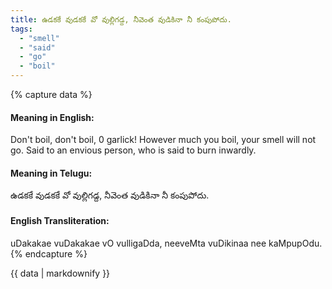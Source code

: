 ```yaml
---
title: ఉడకకే వుడకకే వో వుల్లిగడ్ద, నీవెంత వుడికినా నీ కంపుపోదు.
tags:
  - "smell"
  - "said"
  - "go"
  - "boil"
---
```


{% capture data %}
#### Meaning in English:
Don't boil, don't boil, 0 garlick! However much you boil, your smell will not go.
Said to an envious person, who is said to burn inwardly.

#### Meaning in Telugu:
ఉడకకే వుడకకే వో వుల్లిగడ్ద, నీవెంత వుడికినా నీ కంపుపోదు.

#### English Transliteration:
uDakakae vuDakakae vO vulligaDda, neeveMta vuDikinaa nee kaMpupOdu.
{% endcapture %}

<div class="notice">{{ data | markdownify }}</div>

